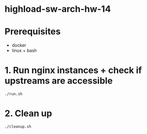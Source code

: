 # highload-sw-arch-hw-14

# Prerequisites
* docker
* linux + bash

# 1. Run nginx instances + check if upstreams are accessible
```
./run.sh
```

# 2. Clean up
```
./cleanup.sh
```